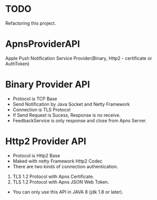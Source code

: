 # TODO
Refactoring this project.


# ApnsProviderAPI
Apple Push Notification Service Provider(Binary, Http2 - certificate or AuthToken)




# Binary Provider API

- Protocol is TCP Base
- Send Notification by Java Socket and Netty Framework
- Connection is TLS Protocol
- If Send Request is Sucess, Response is no receive.
- FeedbackService is only response and close from Apns Server.



# Http2 Provider API

- Protocol is Http2 Base
- Maked with netty Framework Http2 Codec
- There are two kinds of connection authentication.

1) TLS 1.2 Protocol with Apns Certificate.
2) TLS 1.2 Protocol with Apns JSON Web Token.

- You can only use this API in JAVA 8 (jdk 1.8 or later).
